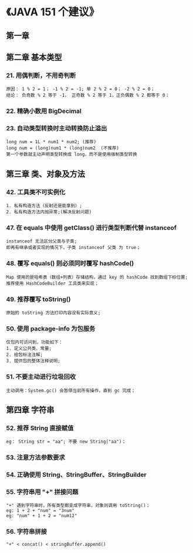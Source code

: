 # 《JAVA 151 个建议》

## 第一章

## 第二章 基本类型

### 21. 用偶判断，不用奇判断
	
	原因： 1 % 2 = 1； -1 % 2 = -1; 单 2 % 2 = 0； -2 % 2 = 0；
	结论： 负奇数 % 2 等于 -1， 正奇数 % 2 等于 1，正负偶数 % 2 都等于 0；
 
### 22. 精确小数用 BigDecimal

### 23. 自动类型转换时主动转换防止溢出

	long num = 1L * num1 * num2; (推荐)
	long num = (long)num1 * (long)num2 	(不推荐)
	第一个参数就主动声明类型转换成 long，而不是使用强制类型转换




## 第三章 类、对象及方法

### 42. 工具类不可实例化
	
	1. 私有构造方法（反射还是能拿到）;
	2. 私有构造方法内抛异常;(解决反射问题)

### 47. 在 equals 中使用 getClass() 进行类型判断代替 instanceof

	instanceof 无法区分父类与子类;
	即再有继承或者实现的情况下，子类 instanceof 父类 为 true；

### 48. 覆写 equals() 则必须同时覆写 hashCode() ###

	Map 使用的是哈希表（数组+列表）存储结构，通过 key 的 hashCode 找到数组下标位置;
	推荐使用 HashCodeBuilder 工具类来实现；

### 49. 推荐覆写 toString() ###

	原始的 toString 方法打印内容没有实际意义;

### 50. 使用 package-info 为包服务 ###

	仅包内可访问到，功能如下：
	1. 定义公共类、常量;
	2. 给包标注注解;
	3. 提供包的整体注释说明;

### 51. 不要主动进行垃圾回收 ###

	主动调用：System.gc() 会暂停当前所有操作，直到 gc 完成；

## 第四章 字符串 

### 52. 推荐 String 直接赋值 ###

	eg： String str = "aa"; 不要 new String("aa")；

### 53. 注意方法参数要求 ###

### 54. 正确使用 String、StringBuffer、StringBuilder ###

### 55. 字符串用 "+" 拼接问题 ###

	"+" 遇到字符串时，所有类型都变成字符串，对象则调用 toString()；
	eg: 1 + 2 + "num" = "3num"
	eg: "num" + 1 + 2 = "num12"
	
### 56. 字符串拼接 ###

	"+" < concat() < stringBuffer.append() 































